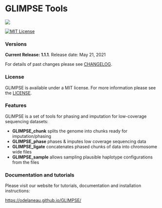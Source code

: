 # GLIMPSE Tools

[![](docs/images/branding/glimpse_logo_250x107.png)](https://odelaneau.github.io/GLIMPSE/)

[![MIT License](https://img.shields.io/badge/license-MIT-green.svg)](LICENSE)

### Versions

**Current Release: 1.1.1**. Release date: May 21, 2021

For details of past changes please see [CHANGELOG](versions/CHANGELOG.md).

### License

GLIMPSE is available under a MIT license. For more information please see the [LICENSE](LICENSE).
 
### Features
GLIMPSE is a set of tools for phasing and imputation for low-coverage sequencing datasets:

- **GLIMPSE_chunk** splits the genome into chunks ready for imputation/phasing
- **GLIMPSE_phase** phases & imputes low coverage sequencing data
- **GLIMPSE_ligate** concatenates phased chunks of data into chromosome wide files
- **GLIMPSE_sample** allows sampling plausible haplotype configurations from the files

### Documentation and tutorials

Please visit our website for tutorials, documentation and installation instructions:

https://odelaneau.github.io/GLIMPSE/
